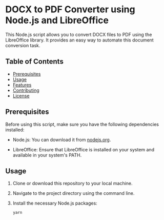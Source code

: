 # DOCX to PDF Converter using Node.js and LibreOffice

This Node.js script allows you to convert DOCX files to PDF using the LibreOffice library. It provides an easy way to automate this document conversion task.

## Table of Contents
- [Prerequisites](#prerequisites)
- [Usage](#usage)
- [Features](#features)
- [Contributing](#contributing)
- [License](#license)

## Prerequisites

Before using this script, make sure you have the following dependencies installed:

- Node.js: You can download it from [nodejs.org](https://nodejs.org/).

- LibreOffice: Ensure that LibreOffice is installed on your system and available in your system's PATH.

## Usage

1. Clone or download this repository to your local machine.

2. Navigate to the project directory using the command line.

3. Install the necessary Node.js packages:

   ```bash
   yarn
